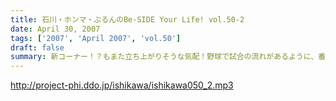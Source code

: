 ```yaml
---
title: 石川・ホンマ・ぶるんのBe-SIDE Your Life! vol.50-2
date: April 30, 2007
tags: ['2007', 'April 2007', 'vol.50']
draft: false
summary: 新コーナー！？もまた立ち上がりそうな気配！野球で試合の流れがあるように、番組にも流れと継投策が重要なのです！新たなる潮流を生むためにもあなたからのメールが頼りなのです！NAMAE
---
```


http://project-phi.ddo.jp/ishikawa/ishikawa050_2.mp3